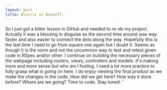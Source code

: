 ```yaml
---
layout: post
title: Bloccit or Backoff. 
---
```


So I just got a bitter lesson in GiHub and needed to re-do my project. Actually it was a blessing in disguise as the second time around was way faster and also easier to connect the dots along the way. Hopefully this is the last time I need to go from square one again but I doubt it. Seems as though it is the norm and not the uncommon way to test and retest given code in RSpec and/or other. I continue on building the necessary pieces of the webpage including routers, views, controllers and models. It's making more and more sense but who am I fooling. I need a lot more practice to fully grasp what is going on here. I do enjoy viewing the final product as we make the changes in the code. How did we get here? How was it done before? Where are we going? Time to code. Stay tuned. '
